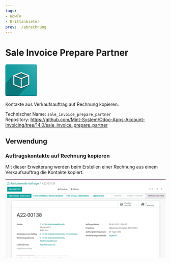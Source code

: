 ```yaml
---
tags:
- HowTo
- Drittanbieter
prev: ./abrechnung
---
```

# Sale Invoice Prepare Partner

![icon_oms_box](assets/icon_oms_box.png)

Kontakte aus Verkaufsauftrag auf Rechnung kopieren.

Technischer Name: `sale_invoice_prepare_partner`\
Repository: <https://github.com/Mint-System/Odoo-Apps-Account-Invoicing/tree/14.0/sale_invoice_prepare_partner>

## Verwendung

### Auftragskontakte auf Rechnung kopieren

Mit dieser Erweiterung werden beim Erstellen einer Rechnung aus einem Verkaufsauftrag die Kontakte kopiert.

![Sale Invoice Prepare Partner](assets/Sale%20Invoice%20Prepare%20Partner.gif)